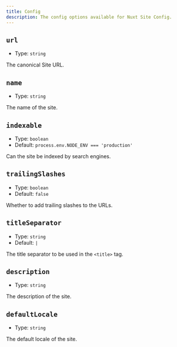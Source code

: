```yaml
---
title: Config
description: The config options available for Nuxt Site Config.
---
```



## `url`

- Type: `string`

The canonical Site URL.

## `name`

- Type: `string`

The name of the site.

## `indexable`

- Type: `boolean`
- Default: `process.env.NODE_ENV === 'production'`

Can the site be indexed by search engines.

## `trailingSlashes`

- Type: `boolean`
- Default: `false`

Whether to add trailing slashes to the URLs.

## `titleSeparator`

- Type: `string`
- Default: `|`

The title separator to be used in the `<title>` tag.

## `description`

- Type: `string`

The description of the site.

## `defaultLocale`

- Type: `string`

The default locale of the site.

